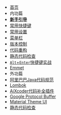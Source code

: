 
* [首页](/)
* 内功篇
* [**新手引导**](zh-cn/000_新用户.md)
* [常用快捷键](zh-cn/001_常用快捷键.md)
* [常用设置](zh-cn/301_常用设置.md)
* [菜单栏](zh-cn/100_菜单栏.md)
* [版本控制](zh-cn/111_版本控制.md)
* [代码重构](zh-cn/700_代码重构.md)
* [静态代码检查](zh-cn/450_静态代码检查.md)
* [`Alt`+`Enter`快捷键实战](499_Alt_Enter快捷键实战.md)
* [Emmet](zh-cn/209_Emmet.md)
* 外功篇
* [阿里巴巴Java代码规范](zh-cn/1000_阿里巴巴Java代码规范.md)
* [Lombok](zh-cn/1001_Lombok.md)
* [AiXcoder代码补全插件](zh-cn/1002_AIXcoder.md)
* [Google Protocol Buffer](zh-cn/1003_Google_Protocol_Buffer.md)
* [Material Theme UI](zh-cn/1004_Material_Theme_UI.md)
* [静态代码检查](zh-cn/1100_静态代码检查扩展.md)